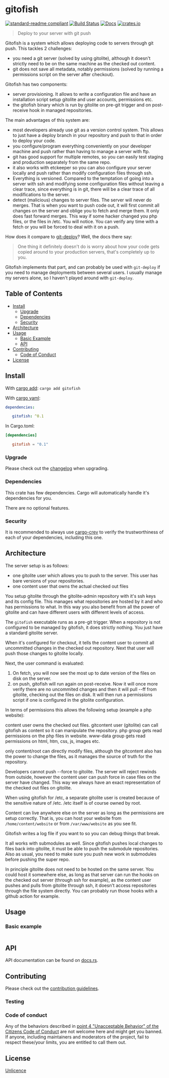 # gitofish

[![standard-readme compliant](https://img.shields.io/badge/readme%20style-standard-brightgreen.svg?style=flat-square)](https://github.com/RichardLitt/standard-readme)
[![Build Status](https://github.com/najamelan/gitofish/workflows/ci/badge.svg?branch=release)](https://github.com/najamelan/gitofish/actions)
[![Docs](https://docs.rs/gitofish/badge.svg)](https://docs.rs/gitofish)
[![crates.io](https://img.shields.io/crates/v/gitofish.svg)](https://crates.io/crates/gitofish)


> Deploy to your server with git push

Gitofish is a system which allows deploying code to servers through git push. This tackles 2 challenges:
- you need a git server (solved by using gitolite), although it doesn't strictly need to be on the same machine as the checked out content.
- git does not save all metadata, notably permissions (solved by running a permissions script on the server after checkout).

Gitofish has two components:
- server provisioning. It allows to write a configuration file and have an installation script setup gitolite and
  user accounts, permissions etc.
- the gitofish binary which is run by gitolite on pre-git trigger and on post-receive hook in managed repositories.

The main advantages of this system are:
- most developers already use git as a version control system. This allows to just have a deploy branch in your repository
  and push to that in order to deploy your code.
- you configure/program everything conveniently on your developer machine and push rather than having to manage a server
  with ftp.
- git has good support for multiple remotes, so you can easily test staging and production separately from the same repo.
- it also works with etckeeper so you can also configure your server locally and push rather than modify configuration files
  through ssh.
- Everything is versioned. Compared to the temptation of going into a server with ssh and modifying some configuration files
  without leaving a clear trace, since everything is in git, there will be a clear trace of all modifications to the server.
- detect (malicious) changes to server files. The server will never do merges. That is when you want to push code out,
  it will first commit all changes on the server and oblige you to fetch and merge them. It only does fast forward merges.
  This way if some hacker changed you php files, or the files in /etc. You will notice. You can verify any time with a
  fetch or you will be forced to deal with it on a push.

How does it compare to [git-deploy](https://github.com/git-deploy/git-deploy)? Well, the docs there say:

> One thing it definitely doesn't do is worry about how your code gets copied around to your production servers, that's completely up to you.

Gitofish implements that part, and can probably be used with `git-deploy` if you need to manage deployments between several users.
I usually manage my servers alone, so I haven't played around with `git-deploy`.

## Table of Contents

- [Install](#install)
   - [Upgrade](#upgrade)
   - [Dependencies](#dependencies)
   - [Security](#security)
- [Architecture](#architecture)
- [Usage](#usage)
   - [Basic Example](#basic-example)
   - [API](#api)
- [Contributing](#contributing)
   - [Code of Conduct](#code-of-conduct)
- [License](#license)


## Install
With [cargo add](https://github.com/killercup/cargo-edit):
`cargo add gitofish`

With [cargo yaml](https://gitlab.com/storedbox/cargo-yaml):
```yaml
dependencies:

   gitofish: ^0.1
```

In Cargo.toml:
```toml
[dependencies]

   gitofish = "0.1"
```

### Upgrade

Please check out the [changelog](https://github.com/najamelan/gitofish/blob/release/CHANGELOG.md) when upgrading.


### Dependencies

This crate has few dependencies. Cargo will automatically handle it's dependencies for you.

There are no optional features.


### Security

It is recommended to always use [cargo-crev](https://github.com/crev-dev/cargo-crev) to verify the trustworthiness of each of your dependencies, including this one.


## Architecture

The server setup is as follows:

- one gitolite user which allows you to push to the server. This user has bare versions of your repositories.
- one content user that owns the actual checked out files

You setup gitolite through the gitolite-admin repository with it's ssh keys and its config file. This manages
what repositories are hosted by it and who has permissions to what. In this way you also benefit from all the
power of gitolite and can have different users with different levels of access.

The `gitofish` executable runs as a pre-git trigger. When a repository is not configured to be managed by gitofish,
it does strictly nothing. You just have a standard gitolite server.

When it's configured for checkout, it tells the content user to commit all uncommitted changes in the checked out
repository. Next that user will push those changes to gitolite locally.

Next, the user command is evaluated:

1. On fetch, you will now see the most up to date version of the files on disk on the server.
2. on push, gitofish will run again on post-receive. Now it will once more verify there are no
   uncommited changes and then it will pull --ff from gitolite, checking out the files on disk.
   It will then run a permissions script if one is configured in the gitolite configuration.

In terms of permissions this allows the following setup (example a php website):

content user owns the checked out files.
gitcontent user (gitolite) can call gitofish as content so it can manipulate the repository.
php group gets read permissions on the php files in website.
www-data group gets read permissions on html, htm, css, js, images etc.

only content/root can directly modify files, although the gitcontent also has the power to change the files,
as it manages the source of truth for the repository.

Developers cannot push --force to gitolite. The server will reject rewinds from outside, however the content user
can push force in case files on the server have changed. This way we always have an exact representation of the checked out
files on gitolite.

When using gitofish for /etc, a separate gitolite user is created because of the sensitive nature of /etc. /etc itself is of
course owned by root.

Content can live anywhere else on the server as long as the permissions are setup correctly. That is, you can host your website
from `/home/content/website` or from `/var/www/website` as you see fit.

Gitofish writes a log file if you want to so you can debug things that break.

It all works with submodules as well. Since gitofish pushes local changes to files back into gitolite, it must be able to push
the submodule repositories. Also as usual, you need to make sure you push new work in submodules before pushing the super repo.

In principle gitolite does not need to be hosted on the same server. You could host it somewhere else, as long as that server
can run the hooks on the checked out server (through ssh for example), as the content user pushes and pulls from gitolite through ssh,
it doesn't access repositories through the file system directly. You can probably run those hooks with a github action for example.


## Usage



### Basic example

```rust

```

## API

API documentation can be found on [docs.rs](https://docs.rs/gitofish).


## Contributing

Please check out the [contribution guidelines](https://github.com/najamelan/gitofish/blob/release/CONTRIBUTING.md).


### Testing


### Code of conduct

Any of the behaviors described in [point 4 "Unacceptable Behavior" of the Citizens Code of Conduct](https://github.com/stumpsyn/policies/blob/master/citizen_code_of_conduct.md#4-unacceptable-behavior) are not welcome here and might get you banned. If anyone, including maintainers and moderators of the project, fail to respect these/your limits, you are entitled to call them out.

## License

[Unlicence](https://unlicense.org/)

